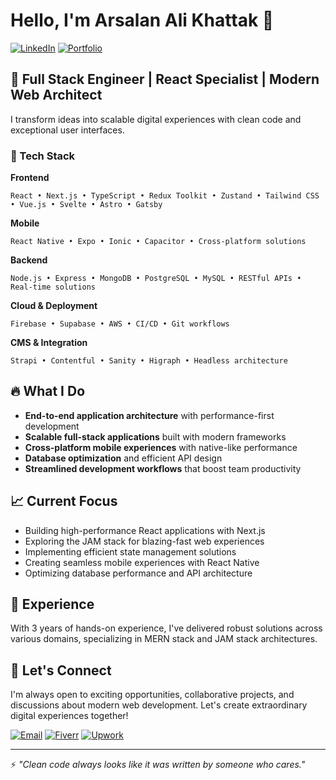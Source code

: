 # Hello, I'm Arsalan Ali Khattak 👋

[![LinkedIn](https://img.shields.io/badge/LinkedIn-Connect-blue?style=for-the-badge&logo=linkedin)](https://linkedin.com/in/rc0fficial)
[![Portfolio](https://img.shields.io/badge/Portfolio-Visit-success?style=for-the-badge)](https://arsalanalikhattak.com)

## 🚀 Full Stack Engineer | React Specialist | Modern Web Architect

I transform ideas into scalable digital experiences with clean code and exceptional user interfaces.

### 🔧 Tech Stack

**Frontend**
```
React • Next.js • TypeScript • Redux Toolkit • Zustand • Tailwind CSS • Vue.js • Svelte • Astro • Gatsby
```

**Mobile**
```
React Native • Expo • Ionic • Capacitor • Cross-platform solutions
```

**Backend**
```
Node.js • Express • MongoDB • PostgreSQL • MySQL • RESTful APIs • Real-time solutions
```

**Cloud & Deployment**
```
Firebase • Supabase • AWS • CI/CD • Git workflows
```

**CMS & Integration**
```
Strapi • Contentful • Sanity • Higraph • Headless architecture
```

## 🔥 What I Do

- **End-to-end application architecture** with performance-first development
- **Scalable full-stack applications** built with modern frameworks
- **Cross-platform mobile experiences** with native-like performance
- **Database optimization** and efficient API design
- **Streamlined development workflows** that boost team productivity

## 📈 Current Focus

- Building high-performance React applications with Next.js
- Exploring the JAM stack for blazing-fast web experiences
- Implementing efficient state management solutions
- Creating seamless mobile experiences with React Native
- Optimizing database performance and API architecture

## 💼 Experience

With 3 years of hands-on experience, I've delivered robust solutions across various domains, specializing in MERN stack and JAM stack architectures.

## 🤝 Let's Connect

I'm always open to exciting opportunities, collaborative projects, and discussions about modern web development. Let's create extraordinary digital experiences together!

[![Email](https://img.shields.io/badge/Email-Contact-red?style=for-the-badge&logo=gmail)](mailto:to.arsalanali@gmail.com)
[![Fiverr](https://img.shields.io/badge/Fiverr-Hire_Me-1DBF73?style=for-the-badge&logo=fiverr)](https://fiverr.com/arsalanali248)
[![Upwork](https://img.shields.io/badge/Upwork-Available-6FDA44?style=for-the-badge&logo=upwork)](https://www.upwork.com/freelancers/~01cb4cafdefdd00289)

---

⚡ *"Clean code always looks like it was written by someone who cares."*
